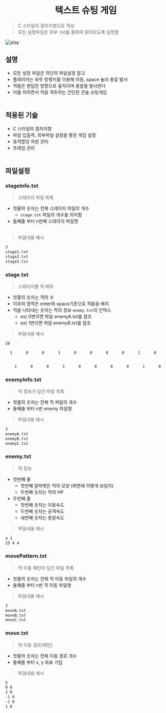 <h1 align="center">텍스트 슈팅 게임</h1>

> C 스타일의 절차지향으로 작성</br>모든 설정파일은 외부 .txt를 통하여 읽어오도록 설정함

![play](https://github.com/user-attachments/assets/afc02779-848d-4f6e-a041-2ba5d1172c75)
</br>
## 설명
- 모든 설정 파일은 하단의 파일설정 참고
- 플레이어는 좌우 방향키를 이용해 이동, space 눌러 총알 발사
- 적들은 랜덤한 방향으로 움직이며 총알을 발사한다
- 이를 피하면서 적을 격추하는 간단한 콘솔 슈팅게임
</br></br>
## 적용된 기술
- C 스타일의 절차지향
- 파일 입출력, 외부파일 설정을 통한 게임 설정
- 동적할당 자원 관리
- 프레임 관리
</br></br>
## 파일설정
### stageInfo.txt
> 스테이지 파일 목록
- 첫줄의 숫자는 전체 스테이지 파일의 개수
	- `stage.txt` 파일의 개수를 의미함
- 둘째줄 부터 n번째 스테이지 파일명</br></br>

> 파일내용 예시
```sh
3
stage1.txt
stage2.txt
stage3.txt
```

### stage.txt
> 스테이지별 적 배치
- 첫줄의 숫자는 적의 수
- 이후의 영역은 enter와 space기준으로 적들을 배치
- 적을 나타내는 숫자는 적의 정보 `enemy.txt`의 인덱스
	- ex) 0번이면 파일 enemyA.txt를 참조
	- ex) 1번이면 파일 enemyB.txt를 참조

> 파일내용 예시
```sh
20

  1      0      0      1      0      0      0      0      1      0


    1      0      0      1      0      0      0      0      1      0
```

### enemyInfo.txt
> 적 정보가 담긴 파일 목록
- 첫줄의 숫자는 전체 적 파일의 개수
- 둘째줄 부터 n번 enemy 파일명

> 파일내용 예시
```sh
3
enemyA.txt
enemyB.txt
enemyC.txt
```

### enemy.txt
> 적 정보
- 첫번째 줄
	- 첫번째 알파벳은 적의 모양 (화면에 어떻게 보일지)
	- 두번째 숫자는 적의 HP
- 두번째 줄
	- 첫번째 숫자는 이동속도
	- 두번째 숫자는 공격속도
	- 세번째 숫자는 총알속도

> 파일내용 예시
```sh
a 1
25 4 4
```

### movePattern.txt
> 적 이동 패턴이 담긴 파일 목록
- 첫줄의 숫자는 전체 적 이동 파일의 개수
- 둘째줄 부터 n번 적 이동 파일명

> 파일내용 예시
```sh
3
moveA.txt
moveB.txt
moveC.txt
```

### move.txt
> 적 이동 경로(패턴)
- 첫줄의 숫자는 전체 이동 경로 개수
- 둘째줄 부터 x, y 좌표 기입

> 파일내용 예시
```sh
5
0 0
1 0
-1 0
-1 0
1 0
```
